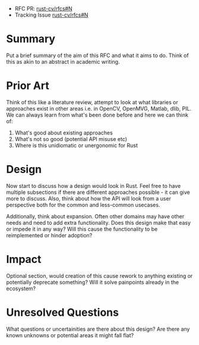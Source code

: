 
* RFC PR: [rust-cv/rfcs#N](https://github.com/rust-cv/rfcs/pull/N)
* Tracking Issue [rust-cv/rfcs#N](https://github.com/rust-cv/rfcs/issues/N)

# Summary

Put a brief summary of the aim of this RFC and what it aims to do. Think of
this as akin to an abstract in academic writing.

# Prior Art

Think of this like a literature review, attempt to look at what libraries or
approaches exist in other areas i.e. in OpenCV, OpenMVG, Matlab, dlib, PIL.
We can always learn from what's been done before and here we can think of:

1. What's good about existing approaches
2. What's not so good (potential API misuse etc)
3. Where is this unidiomatic or unergonomic for Rust

# Design

Now start to discuss how a design would look in Rust. Feel free to have
multiple subsections if there are different approaches possible - it can give
more to discuss. Also, think about how the API will look from a user
perspective both for the common and less-common usecases. 

Additionally, think about expansion. Often other domains may have other needs
and need to add extra functionality. Does this design make that easy or impede
it in any way? Will this cause the functionality to be reimplemented or hinder
adoption?

# Impact

Optional section, would creation of this cause rework to anything existing or
potentially deprecate something? Will it solve painpoints already in the
ecosystem?

# Unresolved Questions

What questions or uncertainities are there about this design? Are there any
known unknowns or potential areas it might fall flat?
